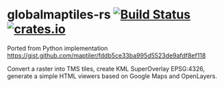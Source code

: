 # globalmaptiles-rs [![Build Status](https://github.com/ZeroErrors/globalmaptiles-rs/workflows/Rust/badge.svg)](https://github.com/ZeroErrors/globalmaptiles-rs/actions) [![crates.io](https://img.shields.io/crates/v/globalmaptiles-rs)](https://crates.io/crates/globalmaptiles-rs)

Ported from Python implementation https://gist.github.com/maptiler/fddb5ce33ba995d5523de9afdf8ef118

Convert a raster into TMS tiles, create KML SuperOverlay EPSG:4326, generate a simple HTML viewers based on Google Maps and OpenLayers.
